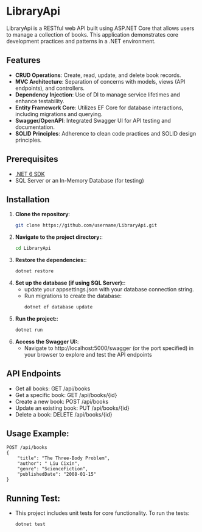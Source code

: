 # LibraryApi

LibraryApi is a RESTful web API built using ASP.NET Core that allows users to manage a collection of books. This application demonstrates core development practices and patterns in a .NET environment.

## Features

- **CRUD Operations**: Create, read, update, and delete book records.
- **MVC Architecture**: Separation of concerns with models, views (API endpoints), and controllers.
- **Dependency Injection**: Use of DI to manage service lifetimes and enhance testability.
- **Entity Framework Core**: Utilizes EF Core for database interactions, including migrations and querying.
- **Swagger/OpenAPI**: Integrated Swagger UI for API testing and documentation.
- **SOLID Principles**: Adherence to clean code practices and SOLID design principles.

## Prerequisites

- [.NET 6 SDK](https://dotnet.microsoft.com/download/dotnet/6.0)
- SQL Server or an In-Memory Database (for testing)

## Installation

1. **Clone the repository**:
   ```bash
   git clone https://github.com/username/LibraryApi.git

2. **Navigate to the project directory:**:
   ```bash
   cd LibraryApi
   
3. **Restore the dependencies:**:
   ```bash
   dotnet restore

4. **Set up the database (if using SQL Server):**:
   - update your appsettings.json with your database connection string.
   - Run migrations to create the database:
      ```bash
      dotnet ef database update

5. **Run the project:**:
   ```bash
   dotnet run
   
6. **Access the Swagger UI:**:
    - Navigate to http://localhost:5000/swagger (or the port specified) in your browser to explore and test the API endpoints

## API Endpoints
- Get all books: GET /api/books
- Get a specific book: GET /api/books/{id}
- Create a new book: POST /api/books
- Update an existing book: PUT /api/books/{id}
- Delete a book: DELETE /api/books/{id}

## Usage Example:

    POST /api/books
    {
        "title": "The Three-Body Problem",
        "author": "	Liu Cixin",
        "genre": "ScienceFiction",
        "publishedDate": "2008-01-15"
    }

## Running Test:
- This project includes unit tests for core functionality. To run the tests:
  ```bash
  dotnet test
